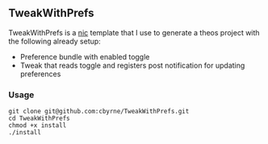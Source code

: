 ## TweakWithPrefs
TweakWithPrefs is a [nic](https://github.com/theos/nic) template that I use to generate a theos project with the following already setup:
- Preference bundle with enabled toggle
- Tweak that reads toggle and registers post notification for updating preferences

### Usage
```
git clone git@github.com:cbyrne/TweakWithPrefs.git
cd TweakWithPrefs
chmod +x install
./install
```